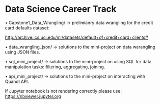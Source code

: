 # Data Science Career Track

• Capstone1_Data_Wrangling/ -> prelimianry data wrangling for the credit card defaults dataset: 

http://archive.ics.uci.edu/ml/datasets/default+of+credit+card+clients#

• data_wrangling_json/ -> solutions to the mini-project on data warangling using JSON files.

• sql_mini_project/ -> solutions to the mini-project on using SQL for data manipulation tasks: filtering, aggregating, joining.

• api_mini_project/ -> solutions to the mini-project on interacting with Quandl API.

If Jupyter notebook is not rendering correctly please use: https://nbviewer.jupyter.org
